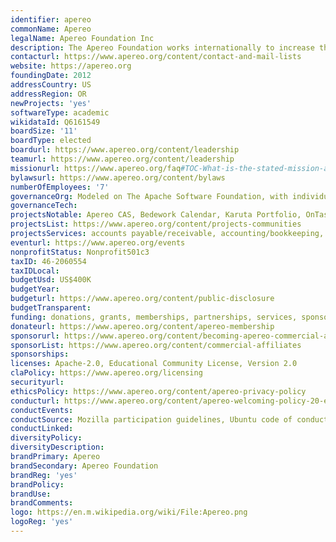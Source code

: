 ```yaml
---
identifier: apereo
commonName: Apereo
legalName: Apereo Foundation Inc
description: The Apereo Foundation works internationally to increase the awareness, development and adoption of open source software in support of academia: education, scholarship, research and community. Apereo projects and communities span educational disciplines and technologies, operational infrastructure and practices, and research activities and interests; “for academics, by academics.”
contacturl: https://www.apereo.org/content/contact-and-mail-lists
website: https://apereo.org
foundingDate: 2012
addressCountry: US
addressRegion: OR
newProjects: 'yes'
softwareType: academic
wikidataId: Q6161549
boardSize: '11'
boardType: elected
boardurl: https://www.apereo.org/content/leadership
teamurl: https://www.apereo.org/content/leadership
missionurl: https://www.apereo.org/faq#TOC-What-is-the-stated-mission-and-purpose-of-the-new-organization-
bylawsurl: https://www.apereo.org/content/bylaws
numberOfEmployees: '7'
governanceOrg: Modeled on The Apache Software Foundation, with individual projects' governance models defined and managed independently with the Apereo board overseeing each project, reporting directly and in line with general requirements.
governanceTech:
projectsNotable: Apereo CAS, Bedework Calendar, Karuta Portfolio, OnTask, Opencast, OpenEquella, SakaiLMS, UniTime, uPortal, Xerte
projectsList: https://www.apereo.org/content/projects-communities
projectsServices: accounts payable/receivable, accounting/bookkeeping, auditing, awareness and advocacy, community development and management, events planning and management, fundraising (grants and sponsorships), human resource management, infrastructure, insurance, legal services, marketing and promotion, organizational development, payroll, policy analysis, project incubation, receiving property and stock donations, tax filling/reporting.
eventurl: https://www.apereo.org/events
nonprofitStatus: Nonprofit501c3
taxID: 46-2060554
taxIDLocal:
budgetUsd: US$400K
budgetYear: 
budgeturl: https://www.apereo.org/content/public-disclosure
budgetTransparent:
funding: donations, grants, memberships, partnerships, services, sponsors
donateurl: https://www.apereo.org/content/apereo-membership
sponsorurl: https://www.apereo.org/content/becoming-apereo-commercial-affiliate
sponsorList: https://www.apereo.org/content/commercial-affiliates
sponsorships:
licenses: Apache-2.0, Educational Community License, Version 2.0
claPolicy: https://www.apereo.org/licensing
securityurl: 
ethicsPolicy: https://www.apereo.org/content/apereo-privacy-policy
conducturl: https://www.apereo.org/content/apereo-welcoming-policy-20-extended-version
conductEvents:
conductSource: Mozilla participation guidelines, Ubuntu code of conduct, view source code of conduct
conductLinked: 
diversityPolicy:
diversityDescription:
brandPrimary: Apereo
brandSecondary: Apereo Foundation
brandReg: 'yes'
brandPolicy: 
brandUse:
brandComments:
logo: https://en.m.wikipedia.org/wiki/File:Apereo.png
logoReg: 'yes'
---
```


